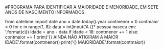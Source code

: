 #PROGRAMA PARA IDENTIFICAR A MAIORIDADE E MENORIDADE, EM SETE ANOS DE NASCIMENTO INFORMADOS. 

from datetime import date
ano = date.today().year
contmenor = 0
contmaior = 0
for c in range(1, 8):
    data = int(input('A {}° pessoa nasceu em: '.format(c)))
    idade = ano - data
    if idade < 18:
        contmenor += 1
    else:
        contmaior += 1
print('{} AINDA NÃO ATIGIRAM A MAIOR IDADE'.format(contmenor)) 
print('{} MAIORIDADE'.format(contmaior))   